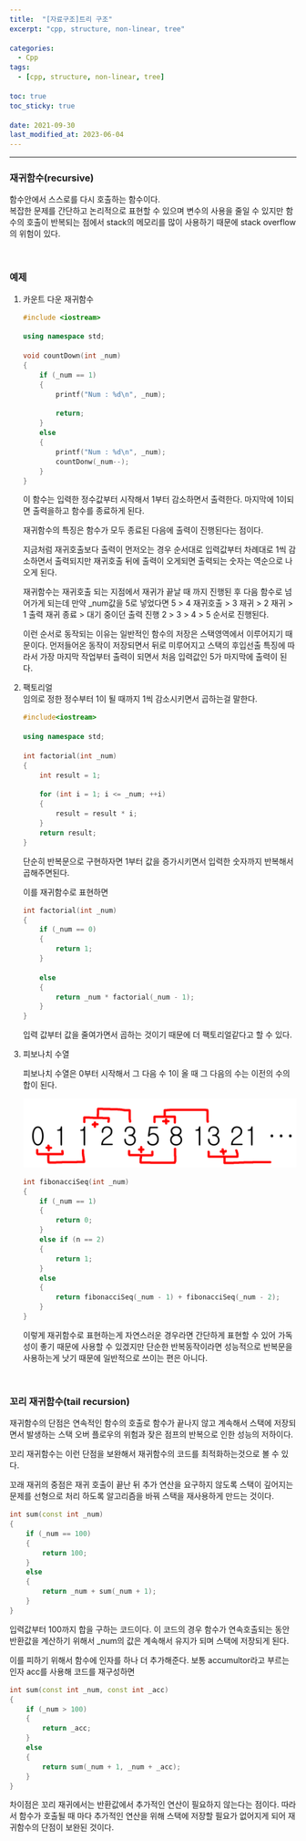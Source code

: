 ```yaml
---
title:  "[자료구조]트리 구조"
excerpt: "cpp, structure, non-linear, tree"

categories:
  - Cpp
tags:
  - [cpp, structure, non-linear, tree]

toc: true
toc_sticky: true
 
date: 2021-09-30
last_modified_at: 2023-06-04
---  
```


***

### 재귀함수(recursive)
함수안에서 스스로를 다시 호출하는 함수이다.  
복잡한 문제를 간단하고 논리적으로 표현할 수 있으며 변수의 사용을 줄일 수 있지만 함수의 호출이 반복되는 점에서 stack의 메모리를 많이 사용하기 때문에 stack overflow의 위험이 있다.  

<br/>

### 예제

1. 카운트 다운 재귀함수  

	```cpp
	#include <iostream>

	using namespace std;

	void countDown(int _num)
	{
		if (_num == 1)
		{
			printf("Num : %d\n", _num);

			return;
		}
		else
		{
			printf("Num : %d\n", _num);
			countDonw(_num--);
		}
	}
	```

	이 함수는 입력한 정수값부터 시작해서 1부터 감소하면서 출력한다. 마지막에 1이되면 출력을하고 함수를 종료하게 된다.  

	재귀함수의 특징은 함수가 모두 종료된 다음에 출력이 진행된다는 점이다.  

	지금처럼 재귀호출보다 출력이 먼저오는 경우 순서대로 입력값부터 차례대로 1씩 감소하면서 출력되지만 재귀호출 뒤에 출력이 오게되면 출력되는 숫자는 역순으로 나오게 된다.  

	재귀함수는 재귀호출 되는 지점에서 재귀가 끝날 때 까지 진행된 후 다음 함수로 넘어가게 되는데 만약 _num값을 5로 넣었다면 5 > 4 재귀호출 > 3 재귀 > 2 재귀 > 1 출력 재귀 종료 > 대기 중이던 출력 진행 2 > 3 > 4 > 5 순서로 진행된다.  

	이런 순서로 동작되는 이유는 일반적인 함수의 저장은 스택영역에서 이루어지기 때문이다. 먼저들어온 동작이 저장되면서 뒤로 미루어지고 스택의 후입선출 특징에 따라서 가장 마지막 작업부터 출력이 되면서 처음 입력값인 5가 마지막에 출력이 된다.      

2. 팩토리얼  
	임의로 정한 정수부터 1이 될 때까지 1씩 감소시키면서 곱하는걸 말한다.

	```cpp
	#include<iostream>

	using namespace std;

	int factorial(int _num) 
	{
		int result = 1;

		for (int i = 1; i <= _num; ++i) 
		{
			result = result * i;
		}
		return result;
	}
	```  

	단순히 반복문으로 구현하자면 1부터 값을 증가시키면서 입력한 숫자까지 반복해서 곱해주면된다.  

	이를 재귀함수로 표현하면

	```cpp
	int factorial(int _num)
	{
		if (_num == 0)
		{
			return 1;
		}

		else
		{
			return _num * factorial(_num - 1);
		}
	}
	```

	입력 값부터 값을 줄여가면서 곱하는 것이기 때문에 더 팩토리얼같다고 할 수 있다.
	
	
3. 피보나치 수열

	피보나치 수열은 0부터 시작해서 그 다음 수 1이 올 때 그 다음의 수는 이전의 수의 합이 된다. 

	![fibonacci](/assets/images/posting/20211001/fibonacci.png)


	```cpp
	int fibonacciSeq(int _num)
	{
		if (_num == 1)
		{
			return 0;
		}
		else if (n == 2)
		{
			return 1;
		}
		else 
		{
			return fibonacciSeq(_num - 1) + fibonacciSeq(_num - 2);
		}
	}
	```

	 이렇게 재귀함수로 표현하는게 자연스러운 경우라면 간단하게 표현할 수 있어 가독성이 좋기 때문에 사용할 수 있겠지만 단순한 반복동작이라면 성능적으로 반복문을 사용하는게 낫기 때문에 일반적으로 쓰이는 편은 아니다.  


<br/>

### 꼬리 재귀함수(tail recursion)
재귀함수의 단점은 연속적인 함수의 호출로 함수가 끝나지 않고 계속해서 스택에 저장되면서 발생하는 스택 오버 플로우의 위험과 잦은 점프의 반복으로 인한 성능의 저하이다.  

꼬리 재귀함수는 이런 단점을 보완해서 재귀함수의 코드를 최적화하는것으로 볼 수 있다.  

꼬래 재귀의 중점은 재귀 호출이 끝난 뒤 추가 연산을 요구하지 않도록 스택이 깊어지는 문제를 선형으로 처리 하도록 알고리즘을 바꿔 스택을 재사용하게 만드는 것이다.  

```cpp
int sum(const int _num)
{
	if (_num == 100)
	{
		return 100;
	}
	else
	{
		return _num + sum(_num + 1);
	}
}
```

입력값부터 100까지 합을 구하는 코드이다. 이 코드의 경우 함수가 연속호출되는 동안 반환값을 계산하기 위해서 _num의 값은 계속해서 유지가 되며 스택에 저장되게 된다.  

이를 피하기 위해서 함수에 인자를 하나 더 추가해준다. 보통 accumultor라고 부르는 인자 acc를 사용해 코드를 재구성하면

```cpp
int sum(const int _num, const int _acc)
{
	if (_num > 100)
	{
 		return _acc;
	}
	else
	{
		return sum(_num + 1, _num + _acc);
	}
}
```

차이점은 꼬리 재귀에서는 반환값에서 추가적인 연산이 필요하지 않는다는 점이다. 따라서 함수가 호출될 때 마다 추가적인 연산을 위해 스택에 저장할 필요가 없어지게 되어 재귀함수의 단점이 보완된 것이다.  